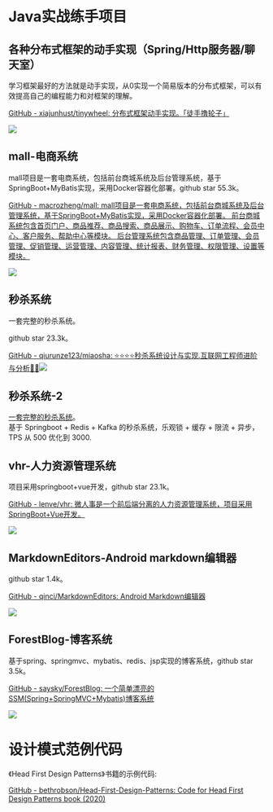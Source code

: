 # Java实战练手项目

## 各种分布式框架的动手实现（Spring/Http服务器/聊天室）

学习框架最好的方法就是动手实现，从0实现一个简易版本的分布式框架，可以有效提高自己的编程能力和对框架的理解。

[GitHub - xiajunhust/tinywheel: 分布式框架动手实现。「徒手撸轮子」](https://github.com/xiajunhust/tinywheel)

![](/Users/xiajun/Library/Application%20Support/marktext/images/2022-04-29-09-45-55-image.png)

## mall-电商系统

mall项目是一套电商系统，包括前台商城系统及后台管理系统，基于SpringBoot+MyBatis实现，采用Docker容器化部署。github star 55.3k。

[GitHub - macrozheng/mall: mall项目是一套电商系统，包括前台商城系统及后台管理系统，基于SpringBoot+MyBatis实现，采用Docker容器化部署。 前台商城系统包含首页门户、商品推荐、商品搜索、商品展示、购物车、订单流程、会员中心、客户服务、帮助中心等模块。 后台管理系统包含商品管理、订单管理、会员管理、促销管理、运营管理、内容管理、统计报表、财务管理、权限管理、设置等模块。](https://github.com/macrozheng/mall)

![](https://cdn.nlark.com/yuque/0/2022/png/640636/1641631795696-17905c46-2541-4b56-ac9e-0d9904eebd6e.png)

## 秒杀系统

一套完整的秒杀系统。

github star 23.3k。

[GitHub - qiurunze123/miaosha: ⭐⭐⭐⭐秒杀系统设计与实现.互联网工程师进阶与分析🙋🐓](https://github.com/qiurunze123/miaosha)![](https://cdn.nlark.com/yuque/0/2022/png/640636/1641631850285-77534cb7-a0d9-4273-a79b-ad085b28b92a.png)

## 秒杀系统-2  
[一套完整的秒杀系统](https://github.com/daydreamdev/seconds-kill)。  
基于 Springboot + Redis + Kafka 的秒杀系统，乐观锁 + 缓存 + 限流 + 异步，TPS 从 500 优化到 3000.


## vhr-人力资源管理系统

项目采用springboot+vue开发，github star 23.1k。

[GitHub - lenve/vhr: 微人事是一个前后端分离的人力资源管理系统，项目采用SpringBoot+Vue开发。](https://github.com/lenve/vhr)

![](https://cdn.nlark.com/yuque/0/2022/png/640636/1641631915164-16d65f89-695b-41a9-b97b-fcc5d23f1ca5.png)

## MarkdownEditors-Android markdown编辑器

github star 1.4k。

[GitHub - qinci/MarkdownEditors: Android Markdown编辑器](https://github.com/qinci/MarkdownEditors)

![](https://cdn.nlark.com/yuque/0/2022/png/640636/1641632006468-d0519025-8564-4acc-8824-28eee7198ef2.png)

## ForestBlog-博客系统

基于spring、springmvc、mybatis、redis、jsp实现的博客系统，github star 3.5k。

[GitHub - saysky/ForestBlog: 一个简单漂亮的SSM(Spring+SpringMVC+Mybatis)博客系统](https://github.com/saysky/ForestBlog)

![](https://cdn.nlark.com/yuque/0/2022/png/640636/1641632062887-840b229c-aa4e-49fd-81ad-9c21463d238a.png)

# 设计模式范例代码

《Head First Design Patterns》书籍的示例代码:

[GitHub - bethrobson/Head-First-Design-Patterns: Code for Head First Design Patterns book (2020)](https://github.com/bethrobson/Head-First-Design-Patterns)


